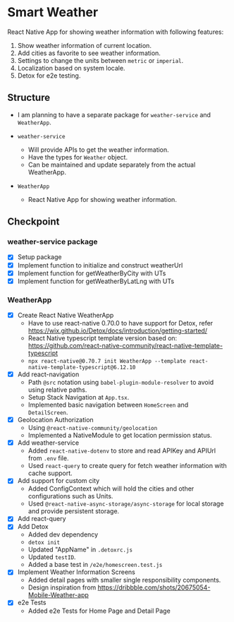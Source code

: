 # Smart Weather

React Native App for showing weather information with following features:

1. Show weather information of current location.
2. Add cities as favorite to see weather information.
3. Settings to change the units between `metric` or `imperial`.
4. Localization based on system locale.
5. Detox for e2e testing.

## Structure

- I am planning to have a separate package for `weather-service` and `WeatherApp`.

- `weather-service`
  - Will provide APIs to get the weather information.
  - Have the types for `Weather` object.
  - Can be maintained and update separately from the actual WeatherApp.

- `WeatherApp`
  - React Native App for showing weather information.

## Checkpoint

### weather-service package

- [x] Setup package
- [x] Implement function to initialize and construct weatherUrl
- [x] Implement function for getWeatherByCity with UTs
- [x] Implement function for getWeatherByLatLng with UTs

### WeatherApp

- [x] Create React Native WeatherApp
  - Have to use react-native 0.70.0 to have support for Detox, refer https://wix.github.io/Detox/docs/introduction/getting-started/
  - React Native typescript template version based on: https://github.com/react-native-community/react-native-template-typescript
  - `npx react-native@0.70.7 init WeatherApp --template react-native-template-typescript@6.12.10`
- [x] Add react-navigation
  - Path `@src` notation using `babel-plugin-module-resolver` to avoid using relative paths.
  - Setup Stack Navigation at `App.tsx`.
  - Implemented basic navigation between `HomeScreen` and `DetailScreen`.
- [x] Geolocation Authorization
  - Using `@react-native-community/geolocation`
  - Implemented a NativeModule to get location permission status.
- [x] Add weather-service
  - Added `react-native-dotenv` to store and read APIKey and APIUrl from `.env` file.
  - Used `react-query` to create query for fetch weather information with cache support.
- [x] Add support for custom city
  - Added ConfigContext which will hold the cities and other configurations such as Units.
  - Used `@react-native-async-storage/async-storage` for local storage and provide persistent storage.
- [x] Add react-query
- [x] Add Detox
  - Added dev dependency
  - `detox init`
  - Updated "AppName" in `.detoxrc.js`
  - Updated `testID`.
  - Added a base test in `/e2e/homescreen.test.js`
- [x] Implement Weather Information Screens
  - Added detail pages with smaller single responsibility components.
  - Design inspiration from https://dribbble.com/shots/20675054-Mobile-Weather-app
- [x] e2e Tests
  - Added e2e Tests for Home Page and Detail Page
  